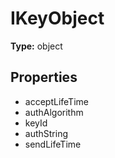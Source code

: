 # IKeyObject


**Type:** object

## Properties
* acceptLifeTime
* authAlgorithm
* keyId
* authString
* sendLifeTime
